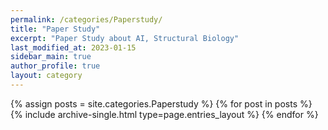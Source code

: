 ```yaml
---
permalink: /categories/Paperstudy/
title: "Paper Study"
excerpt: "Paper Study about AI, Structural Biology"
last_modified_at: 2023-01-15
sidebar_main: true
author_profile: true
layout: category
---
```


{% assign posts = site.categories.Paperstudy %}
{% for post in posts %} {% include archive-single.html type=page.entries_layout %} {% endfor %}
